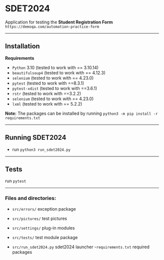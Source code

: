 # SDET2024

Application for testing the **Student Registration Form**
`https://demoqa.com/automation-practice-form`
***

## Installation
**Requirements**
* `Python` 3.10 (tested to work with == 3.10.14)  
* `beautifulsoup4` (tested to work with == 4.12.3)  
* `selenium` (tested to work with == 4.23.0)  
* `pytest` (tested to work with ==8.3.1)  
* `pytest-xdist` (tested to work with ==3.6.1)  
* `rstr` (tested to work with ==3.2.2)  
* `selenium` (tested to work with == 4.23.0)  
* `lxml` (tested to work with == 5.2.2)  

**Note:** The packages can be installed by running `python3 -m pip install -r requirements.txt`
***


## Running SDET2024
* run `python3 run_sdet2024.py`
***


## Tests
run `pytest`
***


### Files and directories:
* `src/errors/` exception package
- `src/pictures/` test pictures
* `src/settings/` plug-in modules
- `src/tests/` test module package
* `src/run_sdet2024.py` sdet2024 launcher
-`requirements.txt` required packages  
